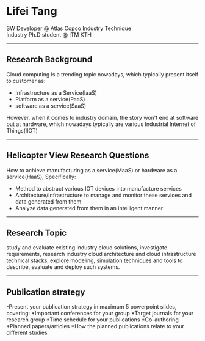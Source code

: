 # Lifei Tang  
SW Developer @ Atlas Copco Industry Technique  
Industry Ph.D student @ ITM KTH

---

## Research Background

Cloud computing is a trending topic nowadays, which typically present itself to customer as:
 * Infrastructure as a Service(IaaS)
 * Platform as a service(PaaS)
 * software as a service(SaaS) 

However, when it comes to industry domain, the story won't end at software but at hardware, which nowadays typically are various Industrial Internet of Things(IIOT)

---

## Helicopter View Research Questions
How to achieve manufacturing as a service(MaaS) or hardware as a service(HaaS), Specifically:
 * Method to abstract various IOT devices into manufacture services 
 * Architecture/Infrastructure to manage and monitor these services and data generated from them 
 * Analyze data generated from them in an intelligent manner

---

## Research Topic 
study and evaluate existing industry cloud solutions, investigate requirements, research industry cloud architecture and cloud infrastructure technical stacks, explore modeling, simulation techniques and tools to describe, evaluate and deploy such systems.

---

## Publication strategy
-Present your publication strategy in maximum 5 powerpoint slides, covering:
*Important conferences for your group
*Target journals for your research group
*Time schedule for your publications
*Co-authoring
*Planned papers/articles
*How the planned publications relate to your different studies
